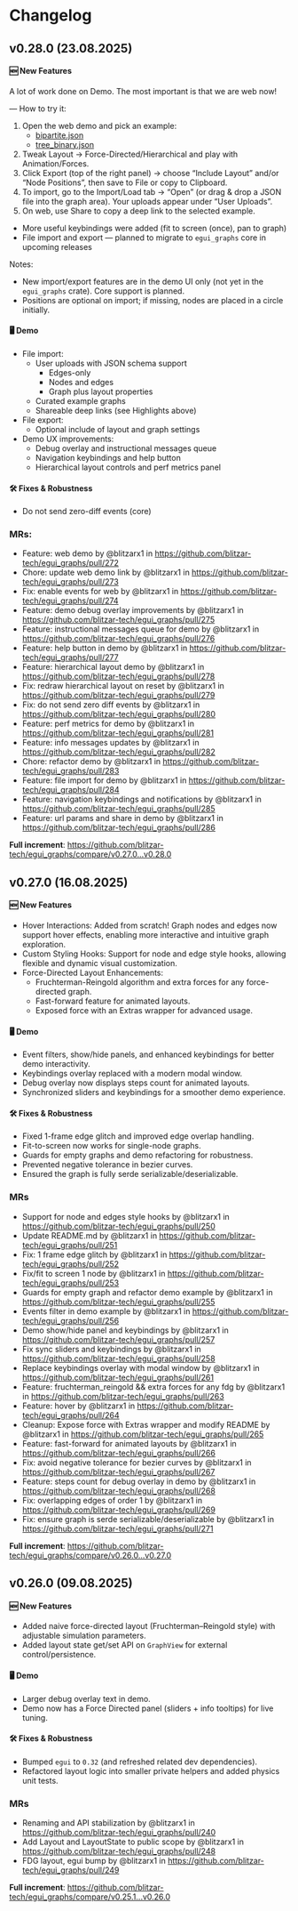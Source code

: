 # Changelog

## v0.28.0 (23.08.2025)

#### 🆕 New Features

A lot of work done on Demo. The most important is that we are web now!

— How to try it:

1. Open the web demo and pick an example:
   - [bipartite.json](https://blitzar-tech.github.io/egui_graphs/#g=bipartite.json)
   - [tree_binary.json](https://blitzar-tech.github.io/egui_graphs/#g=tree_binary.json)
2. Tweak Layout → Force-Directed/Hierarchical and play with Animation/Forces.
3. Click Export (top of the right panel) → choose “Include Layout” and/or “Node Positions”, then save to File or copy to Clipboard.
4. To import, go to the Import/Load tab → “Open” (or drag & drop a JSON file into the graph area). Your uploads appear under “User Uploads”.
5. On web, use Share to copy a deep link to the selected example.

- More useful keybindings were added (fit to screen (once), pan to graph)
- File import and export — planned to migrate to `egui_graphs` core in upcoming releases

Notes:

- New import/export features are in the demo UI only (not yet in the `egui_graphs` crate). Core support is planned.
- Positions are optional on import; if missing, nodes are placed in a circle initially.

#### 🖥️  Demo

- File import:
  - User uploads with JSON schema support
    - Edges-only
    - Nodes and edges
    - Graph plus layout properties
  - Curated example graphs
  - Shareable deep links (see Highlights above)
- File export:
  - Optional include of layout and graph settings
- Demo UX improvements:
  - Debug overlay and instructional messages queue
  - Navigation keybindings and help button
  - Hierarchical layout controls and perf metrics panel

#### 🛠️ Fixes & Robustness

- Do not send zero-diff events (core)

### MRs:

- Feature: web demo by @blitzarx1 in https://github.com/blitzar-tech/egui_graphs/pull/272
- Chore: update web demo link by @blitzarx1 in https://github.com/blitzar-tech/egui_graphs/pull/273
- Fix: enable events for web by @blitzarx1 in https://github.com/blitzar-tech/egui_graphs/pull/274
- Feature: demo debug overlay improvements by @blitzarx1 in https://github.com/blitzar-tech/egui_graphs/pull/275
- Feature: instructional messages queue for demo by @blitzarx1 in https://github.com/blitzar-tech/egui_graphs/pull/276
- Feature: help button in demo by @blitzarx1 in https://github.com/blitzar-tech/egui_graphs/pull/277
- Feature: hierarchical layout demo by @blitzarx1 in https://github.com/blitzar-tech/egui_graphs/pull/278
- Fix: redraw hierarchical layout on reset by @blitzarx1 in https://github.com/blitzar-tech/egui_graphs/pull/279
- Fix: do not send zero diff events by @blitzarx1 in https://github.com/blitzar-tech/egui_graphs/pull/280
- Feature: perf metrics for demo by @blitzarx1 in https://github.com/blitzar-tech/egui_graphs/pull/281
- Feature: info messages updates by @blitzarx1 in https://github.com/blitzar-tech/egui_graphs/pull/282
- Chore: refactor demo by @blitzarx1 in https://github.com/blitzar-tech/egui_graphs/pull/283
- Feature: file import for demo by @blitzarx1 in https://github.com/blitzar-tech/egui_graphs/pull/284
- Feature: navigation keybindings and notifications by @blitzarx1 in https://github.com/blitzar-tech/egui_graphs/pull/285
- Feature: url params and share in demo by @blitzarx1 in https://github.com/blitzar-tech/egui_graphs/pull/286

**Full increment**: https://github.com/blitzar-tech/egui_graphs/compare/v0.27.0...v0.28.0

## v0.27.0 (16.08.2025)

#### 🆕 New Features

- Hover Interactions: Added from scratch! Graph nodes and edges now support hover effects, enabling more interactive and intuitive graph exploration.
- Custom Styling Hooks: Support for node and edge style hooks, allowing flexible and dynamic visual customization.
- Force-Directed Layout Enhancements:
  - Fruchterman-Reingold algorithm and extra forces for any force-directed graph.
  - Fast-forward feature for animated layouts.
  - Exposed force with an Extras wrapper for advanced usage.

#### 🖥️  Demo

- Event filters, show/hide panels, and enhanced keybindings for better demo interactivity.
- Keybindings overlay replaced with a modern modal window.
- Debug overlay now displays steps count for animated layouts.
- Synchronized sliders and keybindings for a smoother demo experience.

#### 🛠️ Fixes & Robustness

- Fixed 1-frame edge glitch and improved edge overlap handling.
- Fit-to-screen now works for single-node graphs.
- Guards for empty graphs and demo refactoring for robustness.
- Prevented negative tolerance in bezier curves.
- Ensured the graph is fully serde serializable/deserializable.

### MRs

- Support for node and edges style hooks by @blitzarx1 in https://github.com/blitzar-tech/egui_graphs/pull/250
- Update README.md by @blitzarx1 in https://github.com/blitzar-tech/egui_graphs/pull/251
- Fix: 1 frame edge glitch by @blitzarx1 in https://github.com/blitzar-tech/egui_graphs/pull/252
- Fix/fit to screen 1 node by @blitzarx1 in https://github.com/blitzar-tech/egui_graphs/pull/253
- Guards for empty graph and refactor demo example by @blitzarx1 in https://github.com/blitzar-tech/egui_graphs/pull/255
- Events filter in demo example by @blitzarx1 in https://github.com/blitzar-tech/egui_graphs/pull/256
- Demo show/hide panel and keybindings by @blitzarx1 in https://github.com/blitzar-tech/egui_graphs/pull/257
- Fix sync sliders and keybindings by @blitzarx1 in https://github.com/blitzar-tech/egui_graphs/pull/258
- Replace keybindings overlay with modal window by @blitzarx1 in https://github.com/blitzar-tech/egui_graphs/pull/261
- Feature: fruchterman_reingold && extra forces for any fdg by @blitzarx1 in https://github.com/blitzar-tech/egui_graphs/pull/263
- Feature: hover by @blitzarx1 in https://github.com/blitzar-tech/egui_graphs/pull/264
- Cleanup: Expose force with Extras wrapper and modify README by @blitzarx1 in https://github.com/blitzar-tech/egui_graphs/pull/265
- Feature: fast-forward for animated layouts by @blitzarx1 in https://github.com/blitzar-tech/egui_graphs/pull/266
- Fix: avoid negative tolerance for bezier curves by @blitzarx1 in https://github.com/blitzar-tech/egui_graphs/pull/267
- Feature: steps count for debug overlay in demo by @blitzarx1 in https://github.com/blitzar-tech/egui_graphs/pull/268
- Fix: overlapping edges of order 1 by @blitzarx1 in https://github.com/blitzar-tech/egui_graphs/pull/269
- Fix: ensure graph is serde serializable/deserializable by @blitzarx1 in https://github.com/blitzar-tech/egui_graphs/pull/271

**Full increment**: https://github.com/blitzar-tech/egui_graphs/compare/v0.26.0...v0.27.0

## v0.26.0 (09.08.2025)

#### 🆕 New Features

- Added naive force-directed layout (Fruchterman–Reingold style) with adjustable simulation parameters.
- Added layout state get/set API on `GraphView` for external control/persistence.

#### 🖥️  Demo

- Larger debug overlay text in demo.
- Demo now has a Force Directed panel (sliders + info tooltips) for live tuning.

#### 🛠️ Fixes & Robustness

- Bumped `egui` to `0.32` (and refreshed related dev dependencies).
- Refactored layout logic into smaller private helpers and added physics unit tests.

### MRs

- Renaming and API stabilization by @blitzarx1 in https://github.com/blitzar-tech/egui_graphs/pull/240
- Add Layout and LayoutState to public scope by @blitzarx1 in https://github.com/blitzar-tech/egui_graphs/pull/248
- FDG layout, egui bump by @blitzarx1 in https://github.com/blitzar-tech/egui_graphs/pull/249

**Full increment**: https://github.com/blitzar-tech/egui_graphs/compare/v0.25.1...v0.26.0